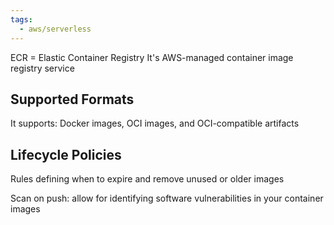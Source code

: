```yaml
---
tags:
  - aws/serverless
---
```

ECR = Elastic Container Registry
It's AWS-managed container image registry service

## Supported Formats
It supports: Docker images, OCI images, and OCI-compatible artifacts

## Lifecycle Policies
Rules defining when to expire and remove unused or older images

Scan on push: allow for identifying software vulnerabilities in your container images
